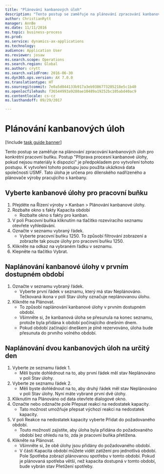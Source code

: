 ```yaml
--- 
title: "Plánování kanbanových úloh"
description: "Tento postup se zaměřuje na plánování zpracování kanbanových úloh pro konkrétní pracovní buňku."
author: ChristianRytt
manager: AnnBe
ms.date: 11/11/2016
ms.topic: business-process
ms.prod: 
ms.service: dynamics-ax-applications
ms.technology: 
audience: Application User
ms.reviewer: josaw
ms.search.scope: Operations
ms.search.region: Global
ms.author: crytt
ms.search.validFrom: 2016-06-30
ms.dyn365.ops.version: AX 7.0.0
ms.translationtype: HT
ms.sourcegitcommit: 7e0a5d044133b917a3eb9386773205218e5c1b40
ms.openlocfilehash: f36544993a9280ae10489a19252bc105abd40ac9
ms.contentlocale: cs-cz
ms.lasthandoff: 09/29/2017

---
```

# <a name="schedule-kanban-jobs"></a>Plánování kanbanových úloh

[!include [task guide banner](../../includes/task-guide-banner.md)]

Tento postup se zaměřuje na plánování zpracování kanbanových úloh pro konkrétní pracovní buňku. Postup "Příprava procesní kanbanové úlohy, pokud nejsou materiály k dispozici" je předpokladem pro vytvoření tohoto postupu. K vytvoření tohoto postupu jsou použita ukázková data společnosti USMF. Tato úloha je určena pro dílenského nadřízeného a plánovače výroby pracujícího s kanbany.


## <a name="select-kanban-jobs-for-a-work-cell"></a>Vyberte kanbanové úlohy pro pracovní buňku
1. Přejděte na Řízení výroby > Kanban > Plánování kanbanové úlohy.
2. Rozbalte okno s fakty Kapacita období
    * Rozbalte okno s fakty pro kanban.  
3. V poli Pracovní buňka kliknutím na tlačítko rozevíracího seznamu otevřete vyhledávání.
4. Označte v seznamu vybraný řádek.
    * Vyberte pracovní buňku 1250. To způsobí filtrování zobrazení a zobrazíte tak pouze úlohy pro pracovní buňku 1250.  
5. Klikněte na odkaz na vybraném řádku v seznamu.
6. Klepněte na tlačítko Vybrat.

## <a name="schedule-a-kanban-job-in-the-first-available-period"></a>Naplánování kanbanové úlohy v prvním dostupném období
1. Označte v seznamu vybraný řádek.
    * Vyberte první řádek v seznamu, který má stav Neplánováno. Tečkovaná ikona v poli Stav úlohy označuje neplánovanou úlohu.  
2. Klikněte na Plánovat.
    * To způsobí naplánování kanbanové úlohy v prvním dostupném období.  
    * Všimněte si, že kanbanová úloha se přesunula na konec seznamu, protože byla přidána k období počínajícího dnešním dnem.  
    * Pokud období začínající dneškem je plně rezervováno, úloha bude přesunuta do prvního volného období.  

## <a name="schedule-two-kanban-jobs-for-a-specific-day"></a>Naplánování dvou kanbanových úloh na určitý den
1. Vyberte ze seznamu řádek 1.
    * Měli byste dohlédnout na to, aby první řádek měl stav Neplánováno v poli Stav úlohy.  
2. Vyberte ze seznamu řádek 2.
    * Měli byste dohlédnout na to, aby druhý řádek měl stav Neplánováno v poli Stav úlohy. Nyní máte vybrané první dvě úlohy.  
3. Kliknutím na Plánováno od data otevřete dialogové okno.
4. Označte nebo odznačte pole Přepsat reakci na nedostatek kapacity.
    * Tato možnost umožňuje přepsat výchozí reakci na nedostatek kapacity.  
5. V poli Reakce na nedostatek kapacity vyberte Přidat do požadovaného období.
    * Touto možností zajistíte, aby úloha byla přidána do požadovaného období bez ohledu na to, zda je pracovní buňka přetížena.  
6. Klikněte na Plánovat.
    * Všimněte si, že obě úlohy jsou přidány do požadovaného období.  
    * V části Kapacita období můžete vidět zatížení pro jednotlivá období. Pole Spotřeba zobrazí plánovanou spotřebu v tomto období. Pokud je plánovaná spotřeba větší, než kapacita dostupná v tomto období, bude vybrán stav Přetížení spotřeby.  



